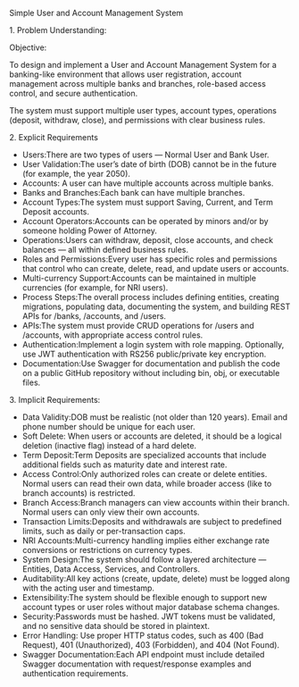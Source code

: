 Simple User and Account Management System



1\. Problem Understanding:



Objective:



To design and implement a User and Account Management System for a banking-like environment that allows user registration, account management across multiple banks and branches, role-based access control, and secure authentication.



The system must support multiple user types, account types, operations (deposit, withdraw, close), and permissions with clear business rules.



2\. Explicit Requirements



* Users:There are two types of users — Normal User and Bank User.
* User Validation:The user’s date of birth (DOB) cannot be in the future (for example, the year 2050).
* Accounts: A user can have multiple accounts across multiple banks.
* Banks and Branches:Each bank can have multiple branches.
* Account Types:The system must support Saving, Current, and Term Deposit accounts.
* Account Operators:Accounts can be operated by minors and/or by someone holding Power of Attorney.
* Operations:Users can withdraw, deposit, close accounts, and check balances — all within defined business rules.
* Roles and Permissions:Every user has specific roles and permissions that control who can create, delete, read, and update users or accounts.
* Multi-currency Support:Accounts can be maintained in multiple currencies (for example, for NRI users).
* Process Steps:The overall process includes defining entities, creating migrations, populating data, documenting the system, and building REST APIs for /banks, /accounts, and /users.
* APIs:The system must provide CRUD operations for /users and /accounts, with appropriate access control rules.
* Authentication:Implement a login system with role mapping. Optionally, use JWT authentication with RS256 public/private key encryption.
* Documentation:Use Swagger for documentation and publish the code on a public GitHub repository without including bin, obj, or executable files.



3\. Implicit Requirements:



* Data Validity:DOB must be realistic (not older than 120 years). Email and phone number should be unique for each user.
* Soft Delete: When users or accounts are deleted, it should be a logical deletion (inactive flag) instead of a hard delete.
* Term Deposit:Term Deposits are specialized accounts that include additional fields such as maturity date and interest rate.
* Access Control:Only authorized roles can create or delete entities. Normal users can read their own data, while broader access (like to branch accounts) is restricted.
* Branch Access:Branch managers can view accounts within their branch. Normal users can only view their own accounts.
* Transaction Limits:Deposits and withdrawals are subject to predefined limits, such as daily or per-transaction caps.
* NRI Accounts:Multi-currency handling implies either exchange rate conversions or restrictions on currency types.
* System Design:The system should follow a layered architecture — Entities, Data Access, Services, and Controllers.
* Auditability:All key actions (create, update, delete) must be logged along with the acting user and timestamp.
* Extensibility:The system should be flexible enough to support new account types or user roles without major database schema changes.
* Security:Passwords must be hashed. JWT tokens must be validated, and no sensitive data should be stored in plaintext.
* Error Handling: Use proper HTTP status codes, such as 400 (Bad Request), 401 (Unauthorized), 403 (Forbidden), and 404 (Not Found).
* Swagger Documentation:Each API endpoint must include detailed Swagger documentation with request/response examples and authentication requirements.





